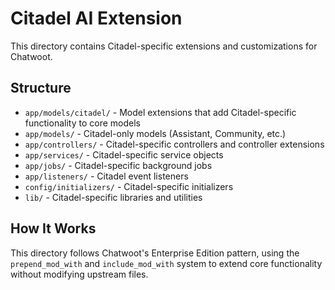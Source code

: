 # Citadel AI Extension

This directory contains Citadel-specific extensions and customizations for Chatwoot.

## Structure

- `app/models/citadel/` - Model extensions that add Citadel-specific functionality to core models
- `app/models/` - Citadel-only models (Assistant, Community, etc.)
- `app/controllers/` - Citadel-specific controllers and controller extensions
- `app/services/` - Citadel-specific service objects
- `app/jobs/` - Citadel-specific background jobs
- `app/listeners/` - Citadel event listeners
- `config/initializers/` - Citadel-specific initializers
- `lib/` - Citadel-specific libraries and utilities

## How It Works

This directory follows Chatwoot's Enterprise Edition pattern, using the `prepend_mod_with` and `include_mod_with`
system to extend core functionality without modifying upstream files.
